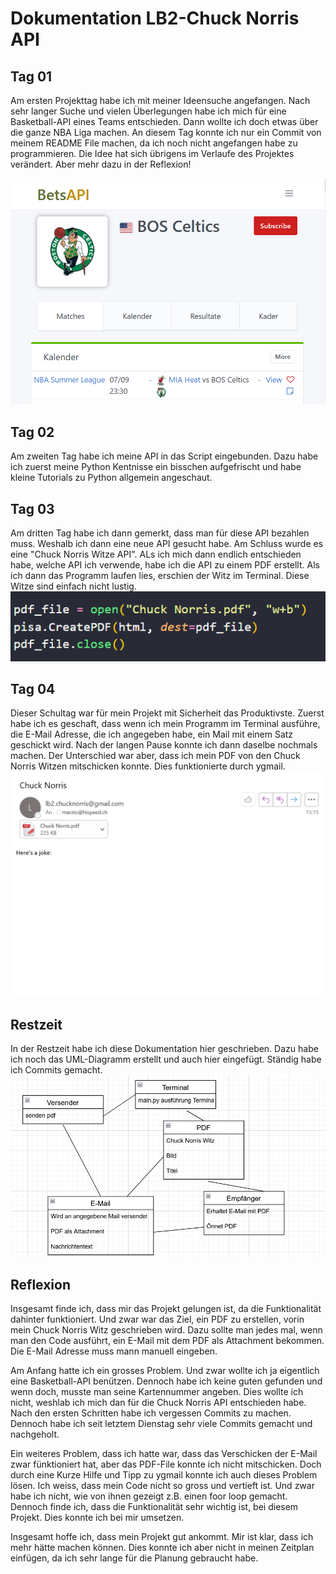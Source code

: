 # Dokumentation LB2-Chuck Norris API

## Tag 01

Am ersten Projekttag habe ich mit meiner Ideensuche angefangen. Nach sehr langer Suche und vielen Überlegungen habe ich mich für eine Basketball-API eines Teams entschieden. Dann wollte ich doch etwas
über die ganze NBA Liga machen. An diesem Tag konnte ich nur ein Commit von meinem README File machen, da ich noch nicht angefangen habe zu programmieren. Die Idee hat sich übrigens im Verlaufe des Projektes verändert. Aber mehr dazu in der Reflexion!

![Boston](/Boston.png)

## Tag 02

Am zweiten Tag habe ich meine API in das Script eingebunden. Dazu habe ich zuerst meine Python Kentnisse ein bisschen aufgefrischt und habe kleine Tutorials zu Python allgemein angeschaut.

## Tag 03

Am dritten Tag habe ich dann gemerkt, dass man für diese API bezahlen muss. Weshalb ich dann eine neue API gesucht habe. Am Schluss wurde es eine "Chuck Norris Witze API". ALs ich mich dann endlich entschieden habe, welche API ich verwende, habe ich die API zu einem PDF erstellt. Als ich dann das Programm laufen lies, erschien der Witz im Terminal. Diese Witze sind einfach nicht lustig.
![Screenshot](/PDF%20erstellt.png)

## Tag 04

Dieser Schultag war für mein Projekt mit Sicherheit das Produktivste. Zuerst habe ich es geschaft, dass wenn ich mein Programm im Terminal ausführe, die E-Mail Adresse, die ich angegeben habe, ein Mail mit einem Satz geschickt wird.
Nach der langen Pause konnte ich dann daselbe nochmals machen. Der Unterschied war aber, dass ich mein PDF von den Chuck Norris Witzen mitschicken konnte. Dies funktionierte durch ygmail.
![ChuckNorris](/Email%20Chuck%20Norris.png)

## Restzeit

In der Restzeit habe ich diese Dokumentation hier geschrieben. Dazu habe ich noch das UML-Diagramm erstellt und auch hier eingefügt. Ständig habe ich Commits gemacht.
![ChuckNorris](/UML.png)

## Reflexion

Insgesamt finde ich, dass mir das Projekt gelungen ist, da die Funktionalität dahinter funktioniert.
Und zwar war das Ziel, ein PDF zu erstellen, vorin mein Chuck Norris Witz geschrieben wird. Dazu sollte man jedes mal, wenn man den Code ausführt, ein E-Mail mit dem PDF als Attachment bekommen. Die E-Mail Adresse muss mann manuell eingeben.

Am Anfang hatte ich ein grosses Problem. Und zwar wollte ich ja eigentlich eine Basketball-API benützen. Dennoch habe ich keine guten gefunden und wenn doch, musste man seine Kartennummer angeben. Dies wollte ich nicht, weshlab ich mich dan für die Chuck Norris API entschieden habe.
Nach den ersten Schritten habe ich vergessen Commits zu machen. Dennoch habe ich seit letztem Dienstag sehr viele Commits gemacht und nachgeholt.

Ein weiteres Problem, dass ich hatte war, dass das Verschicken der E-Mail zwar fünktioniert hat, aber das PDF-File konnte ich nicht mitschicken.
Doch durch eine Kurze Hilfe und Tipp zu ygmail konnte ich auch dieses Problem lösen.
Ich weiss, dass mein Code nicht so gross und vertieft ist. Und zwar habe ich nicht, wie von ihnen gezeigt z.B. einen foor loop gemacht. Dennoch finde ich, dass die Funktionalität sehr wichtig ist, bei diesem Projekt. Dies konnte ich bei mir umsetzen.

Insgesamt hoffe ich, dass mein Projekt gut ankommt. Mir ist klar, dass ich mehr hätte machen können. Dies konnte ich aber nicht in meinen Zeitplan einfügen, da ich sehr lange für die Planung gebraucht habe.
